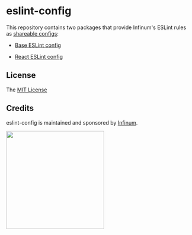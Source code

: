 # eslint-config

This repository contains two packages that provide Infinum's ESLint rules as [shareable configs](https://eslint.org/docs/developer-guide/shareable-configs.html):

- [Base ESLint config](base/README.md)

- [React ESLint config](react/README.md)

## License

The [MIT License](LICENSE)

## Credits

eslint-config is maintained and sponsored by
[Infinum](http://www.infinum.co).

<img src="https://infinum.co/infinum.png" width="264">
